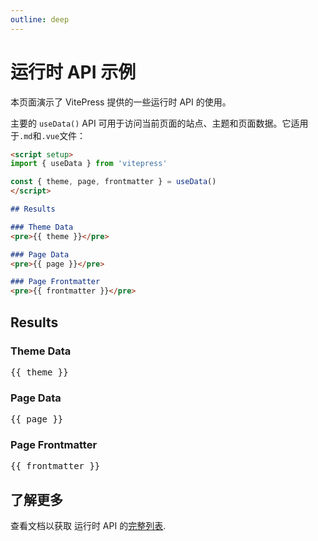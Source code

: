 ```yaml
---
outline: deep
---
```


# 运行时 API 示例

本页面演示了 VitePress 提供的一些运行时 API 的使用。

主要的 `useData()` API 可用于访问当前页面的站点、主题和页面数据。它适用于`.md`和`.vue`文件：

```md
<script setup>
import { useData } from 'vitepress'

const { theme, page, frontmatter } = useData()
</script>

## Results

### Theme Data
<pre>{{ theme }}</pre>

### Page Data
<pre>{{ page }}</pre>

### Page Frontmatter
<pre>{{ frontmatter }}</pre>
```

<script setup>
import { useData } from 'vitepress'

const { site, theme, page, frontmatter } = useData()
</script>

## Results

### Theme Data
<pre>{{ theme }}</pre>

### Page Data
<pre>{{ page }}</pre>

### Page Frontmatter
<pre>{{ frontmatter }}</pre>

## 了解更多


查看文档以获取 运行时 API 的[完整列表](https://vitepress.dev/reference/runtime-api#usedata).
